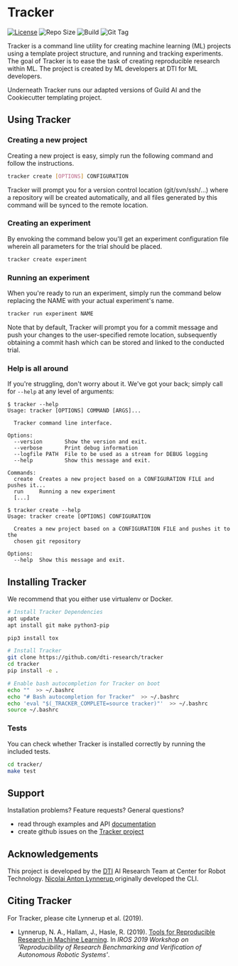 # Tracker

[![License](https://img.shields.io/badge/License-BSD%203--Clause-blue.svg)](LICENSE)
![Repo Size](https://img.shields.io/github/repo-size/dti-research/tracker)
![Build](https://img.shields.io/travis/dti-research/tracker)
![Git Tag](https://img.shields.io/github/tag-date/dti-research/tracker)

Tracker is a command line utility for creating machine learning (ML) projects using a template project structure, and running and tracking experiments. The goal of Tracker is to ease the task of creating reproducible research within ML. The project is created by ML developers at DTI for ML developers.

Underneath Tracker runs our adapted versions of Guild AI and the Cookiecutter templating project.

## Using Tracker

### Creating a new project

Creating a new project is easy, simply run the following command and follow the instructions.

```bash
tracker create [OPTIONS] CONFIGURATION
```

Tracker will prompt you for a version control location (git/svn/ssh/...) where a repository will be created automatically, and all files generated by this command will be synced to the remote location. 


### Creating an experiment

By envoking the command below you'll get an experiment configuration file wherein all parameters for the trial should be placed.

```bash
tracker create experiment
```

### Running an experiment

When you're ready to run an experiment, simply run the command below replacing the NAME with your actual experiment's name.

```bash
tracker run experiment NAME
```

Note that by default, Tracker will prompt you for a commit message and push your changes to the user-specified remote location, subsequently obtaining a commit hash which can be stored and linked to the conducted trial. 

### Help is all around

If you're struggling, don't worry about it. We've got your back; simply call for `--help` at any level of arguments:

```
$ tracker --help
Usage: tracker [OPTIONS] COMMAND [ARGS]...

  Tracker command line interface.

Options:
  --version       Show the version and exit.
  --verbose       Print debug information
  --logfile PATH  File to be used as a stream for DEBUG logging
  --help          Show this message and exit.

Commands:
  create  Creates a new project based on a CONFIGURATION FILE and pushes it...
  run     Running a new experiment
  [...]
```

```
$ tracker create --help
Usage: tracker create [OPTIONS] CONFIGURATION

  Creates a new project based on a CONFIGURATION FILE and pushes it to the
  chosen git repository

Options:
  --help  Show this message and exit.

```

## Installing Tracker

We recommend that you either use virtualenv or Docker.

```bash
# Install Tracker Dependencies
apt update
apt install git make python3-pip

pip3 install tox

# Install Tracker
git clone https://github.com/dti-research/tracker
cd tracker
pip install -e .

# Enable bash autocompletion for Tracker on boot
echo ""  >> ~/.bashrc
echo "# Bash autocompletion for Tracker"  >> ~/.bashrc
echo 'eval "$(_TRACKER_COMPLETE=source tracker)"'  >> ~/.bashrc
source ~/.bashrc
```


### Tests

You can check whether Tracker is installed correctly by running the included tests.

```bash
cd tracker/
make test
```

## Support

Installation problems? Feature requests? General questions?
* read through examples and API [documentation](./docs)
* create github issues on the [Tracker project](https://github.com/dti-research/tracker)

## Acknowledgements

This project is developed by the [DTI](https://www.dti.dk/) AI Research Team at Center for Robot Technology. [Nicolai Anton Lynnerup
](https://github.com/nily-dti) originally developed the CLI.

## Citing Tracker

For Tracker, please cite Lynnerup et al. (2019).

* Lynnerup, N. A., Hallam, J., Hasle, R. (2019). [Tools for Reproducible Research in Machine Learning](references/IROS_2019___Tools_for_Reproducible_Research.pdf). In *IROS 2019 Workshop on 'Reproducibility of Research Benchmarking and Verification of Autonomous Robotic Systems'*.
